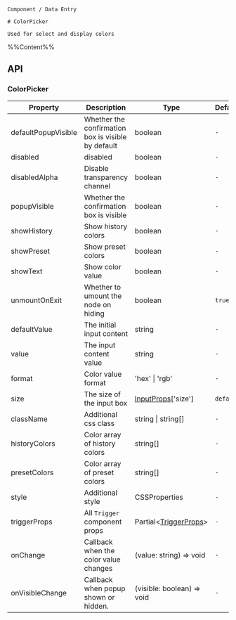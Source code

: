 `````
Component / Data Entry

# ColorPicker

Used for select and display colors
`````

%%Content%%

## API

### ColorPicker

|Property|Description|Type|DefaultValue|
|---|---|---|---|
|defaultPopupVisible|Whether the confirmation box is visible by default|boolean |`-`|
|disabled|disabled|boolean |`-`|
|disabledAlpha|Disable transparency channel|boolean |`-`|
|popupVisible|Whether the confirmation box is visible|boolean |`-`|
|showHistory|Show history colors|boolean |`-`|
|showPreset|Show preset colors|boolean |`-`|
|showText|Show color value|boolean |`-`|
|unmountOnExit|Whether to umount the node on hiding|boolean |`true`|
|defaultValue|The initial input content|string |`-`|
|value|The input content value|string |`-`|
|format|Color value format|'hex' \| 'rgb' |`-`|
|size|The size of the input box|[InputProps](input#input)['size'] |`default`|
|className|Additional css class|string \| string[] |`-`|
|historyColors|Color array of history colors|string[] |`-`|
|presetColors|Color array of preset colors|string[] |`-`|
|style|Additional style|CSSProperties |`-`|
|triggerProps|All `Trigger` component props|Partial&lt;[TriggerProps](trigger#trigger)&gt; |`-`|
|onChange|Callback when the color value changes|(value: string) => void |`-`|
|onVisibleChange|Callback when popup shown or hidden.|(visible: boolean) => void |`-`|
